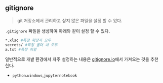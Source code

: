 ##  gitignore

>git 저장소에서 관리하고 싶지 않은 파일을 설정 할 수 있다.

`.gitignore` 파일을 생성하여 아래와 같이 설정 할 수 있다.

```bash
*.xlsc #특정 확장자 모두
secrets/ #특정 폴더 내 모두
a.txt #특정 파일
```

일반적으로 개발 환경에서 자주 설정하는 내용은 [gitignore.io](gitignore.io)에서 가져오는 것을 추천한다.



* `python`.`windows`,`jupyternotebook`

  